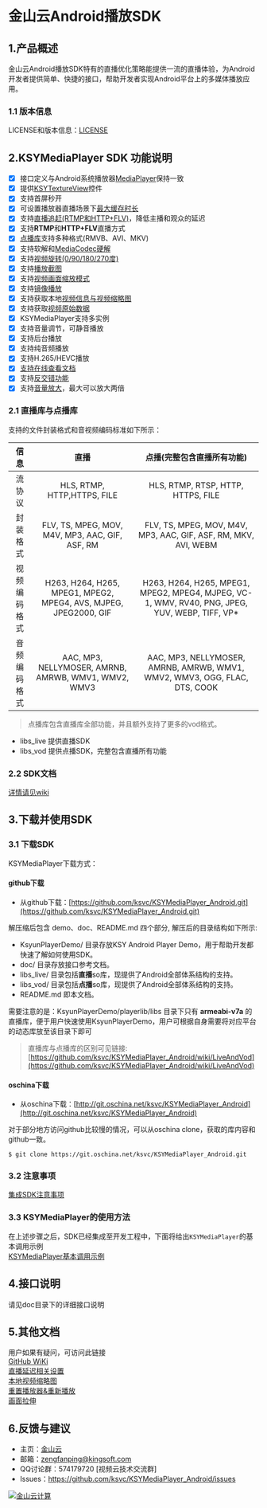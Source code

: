 # 金山云Android播放SDK

## 1.产品概述

金山云Android播放SDK特有的直播优化策略能提供一流的直播体验，为Android开发者提供简单、快捷的接口，帮助开发者实现Android平台上的多媒体播放应用。

### 1.1 版本信息
LICENSE和版本信息：[LICENSE](https://github.com/ksvc/KSYMediaPlayer_Android/wiki/license)

## 2.KSYMediaPlayer SDK 功能说明

- [x] 接口定义与Android系统播放器[MediaPlayer](https://developer.android.com/reference/android/media/MediaPlayer.html)保持一致
- [x] 提供[KSYTextureView](https://github.com/ksvc/KSYMediaPlayer_Android/wiki/KSYTextureView)控件
- [x] 支持首屏秒开
- [x] 可设置播放器直播场景下[最大缓存时长](https://github.com/ksvc/KSYMediaPlayer_Android/wiki/bufferTimeMax)
- [x] 支持[直播追赶(RTMP和HTTP+FLV)](https://github.com/ksvc/KSYMediaPlayer_Android/wiki/bufferTimeMax)，降低主播和观众的延迟
- [x] 支持**RTMP**和**HTTP+FLV**直播方式
- [x] [点播库](https://github.com/ksvc/KSYMediaPlayer_Android/wiki/LiveAndVod)支持多种格式(RMVB、AVI、MKV)
- [x] 支持软解和[MediaCodec硬解](https://github.com/ksvc/KSYMediaPlayer_Android/wiki/hardwareDecode)
- [x] 支持[视频旋转(0/90/180/270度)](https://github.com/ksvc/KSYMediaPlayer_Android/wiki/rotate)
- [x] 支持[播放截图](https://github.com/ksvc/KSYMediaPlayer_Android/wiki/screenShot)
- [x] 支持[视频画面缩放模式](https://github.com/ksvc/KSYMediaPlayer_Android/wiki/scaleVideo)
- [x] 支持[镜像播放](https://github.com/ksvc/KSYMediaPlayer_Android/wiki/PlayerMirror)
- [x] 支持获取本地[视频信息与视频缩略图](https://github.com/ksvc/KSYMediaPlayer_Android/wiki/androidProbeMediaInfo)
- [x] 支持获取[视频原始数据](https://github.com/ksvc/KSYMediaPlayer_Android/wiki/rawVideoData)
- [x] KSYMediaPlayer支持多实例
- [x] 支持音量调节，可静音播放
- [x] 支持后台播放
- [x] 支持纯音频播放
- [x] 支持H.265/HEVC播放
- [x] [支持在线查看文档](https://ksvc.github.io/KSYMediaPlayer_Android/docs/reference/packages.html)
- [x] 支持[反交错功能](https://github.com/ksvc/KSYMediaPlayer_Android/wiki/VodSurppotDeinterlace)
- [x] 支持[音量放大](https://github.com/ksvc/KSYMediaPlayer_Android/wiki/PlayerVolume)，最大可以放大两倍

### 2.1 直播库与点播库

支持的文件封装格式和音视频编码标准如下所示：   


|      信息   |          直播         |             点播(完整包含直播所有功能)            |
|:----------:|:---------------------:|:--------------------------:|
|   流协议    | HLS, RTMP, HTTP,HTTPS, FILE |   HLS, RTMP, RTSP, HTTP, HTTPS, FILE |
|   封装格式  | FLV, TS, MPEG, MOV, M4V, MP3, AAC, GIF, ASF, RM | FLV, TS, MPEG, MOV, M4V, MP3, AAC, GIF, ASF, RM, MKV, AVI, WEBM |
| 视频编码格式 | H263, H264, H265, MPEG1, MPEG2, MPEG4, AVS, MJPEG, JPEG2000, GIF | H263, H264, H265, MPEG1, MPEG2, MPEG4, MJPEG, VC-1, WMV, RV40, PNG, JPEG, YUV, WEBP, TIFF, VP* |
| 音频编码格式 | AAC, MP3, NELLYMOSER, AMRNB, AMRWB, WMV1, WMV2, WMV3| AAC, MP3, NELLYMOSER, AMRNB, AMRWB, WMV1, WMV2, WMV3, OGG, FLAC, DTS, COOK |

> 点播库包含直播库全部功能，并且额外支持了更多的vod格式。

* libs_live 提供直播SDK
* libs_vod 提供点播SDK，完整包含直播所有功能

### 2.2 SDK文档

[详情请见wiki](https://github.com/ksvc/KSYMediaPlayer_Android/wiki)

## 3.下载并使用SDK

### 3.1 下载SDK
KSYMediaPlayer下载方式：

#### github下载
* 从github下载：[https://github.com/ksvc/KSYMediaPlayer_Android.git](https://github.com/ksvc/KSYMediaPlayer_Android.git)

解压缩后包含 demo、doc、README.md 四个部分, 解压后的目录结构如下所示:
* KsyunPlayerDemo/ 目录存放KSY Android Player Demo，用于帮助开发都快速了解如何使用SDK。
* doc/ 目录存放接口参考文档。
* libs_live/ 目录包括**直播**so库，现提供了Android全部体系结构的支持。
* libs_vod/ 目录包括**点播**so库，现提供了Android全部体系结构的支持。
* README.md 即本文档。

需要注意的是：KsyunPlayerDemo/playerlib/libs 目录下只有 **armeabi-v7a** 的直播库，便于用户快速使用KsyunPlayerDemo，用户可根据自身需要将对应平台的动态库放至该目录下即可

> 直播库与点播库的区别可见链接: [https://github.com/ksvc/KSYMediaPlayer_Android/wiki/LiveAndVod](https://github.com/ksvc/KSYMediaPlayer_Android/wiki/LiveAndVod)

#### oschina下载
* 从oschina下载：[http://git.oschina.net/ksvc/KSYMediaPlayer_Android](http://git.oschina.net/ksvc/KSYMediaPlayer_Android)

对于部分地方访问github比较慢的情况，可以从oschina clone，获取的库内容和github一致。

```
$ git clone https://git.oschina.net/ksvc/KSYMediaPlayer_Android.git
```

### 3.2 注意事项
[集成SDK注意事项](https://github.com/ksvc/KSYMediaPlayer_Android/wiki/SDKIntegration)

### 3.3 KSYMediaPlayer的使用方法
在上述步骤之后，SDK已经集成至开发工程中，下面将给出`KSYMediaPlayer`的基本调用示例   
[KSYMediaPlayer基本调用示例](https://github.com/ksvc/KSYMediaPlayer_Android/wiki/KSYMediaPlayerBasicExample)


## 4.接口说明
请见doc目录下的详细接口说明

## 5.其他文档
用户如果有疑问，可访问此链接   
[GitHub WiKi](https://github.com/ksvc/KSYMediaPlayer_Android/wiki)   
[直播延迟相关设置](https://github.com/ksvc/KSYMediaPlayer_Android/wiki/bufferTimeMax)   
[本地视频缩略图](https://github.com/ksvc/KSYMediaPlayer_Android/wiki/androidProbeMediaInfo)   
[重置播放器&重新播放](https://github.com/ksvc/KSYMediaPlayer_Android/wiki/reconnectAndRestart)   
[画面拉伸](https://github.com/ksvc/KSYMediaPlayer_Android/wiki/scaleVideo)

## 6.反馈与建议
- 主页：[金山云](http://www.ksyun.com/)
- 邮箱：<zengfanping@kingsoft.com>
- QQ讨论群：574179720 [视频云技术交流群] 
- Issues：<https://github.com/ksvc/KSYMediaPlayer_Android/issues>

<a href="http://www.ksyun.com/"><img src="http://www.ksyun.com/assets/img/static/logo.png" border="0" alt="金山云计算" /></a>
